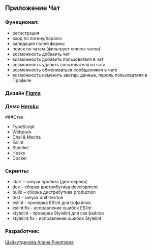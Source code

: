## Приложение Чат
### Функционал:
* регистрация
* вход по логину/паролю
* валидация полей формы
* поиск по чатам (фильтрует список чатов)
* возможность добавить чат
* возможность добавить пользователя в чат
* возможность удалить пользователя из чата
* возможность обмениваться сообщениями в чате
* возможность изменить аватар, данные, пароль пользователя в Профиле

### Дизайн [Figma](https://www.figma.com/file/WVvYZRy8t0ON5iT4JehrOz/Practicum-Chat?node-id=0%3A1)

### Демо [Heroku](https://practicum-chat.herokuapp.com/)

###Стек:
* TypeScript
* Webpack
* Chai & Mocha
* Eslint
* Stylelint
* Husky
* Docker


### Скрипты:
* start – запуск проекта (дев-сервер)
* dev – сборка дистрибутива development
* build – сборка дистрибутива production
* test - запуск unit-тестов
* eslint - проверка ESlint для ts файлов
* eslint:fix - исправление ошибок ESlint
* stylelint - проверка Stylelint для css файлов
* stylelint:fix - исправление ошибок Stylelint

### Разработчик:
[Шайхутдинова Алина Ринатовна](https://github.com/alinshay)
